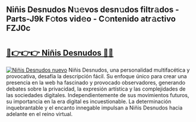 ## Niñis Desnudos N𝚞𝚎vos desn𝚞dos filtr𝚊dos - Parts-J9k F𝚘tos vid𝚎o - C𝚘ntenido atr𝚊ctivo FZJ0c

# <h2><a href="http://mbaacua.tromn.icu/?c=Ni%c3%b1is+Desnudos">🔗👉👉👉 Niñis Desnudos 🔗🔗</a></h2>

[![Niñis Desnudos nuevo](https://i.imgur.com/pEAQMta.gif)](http://mbaacua.tromn.icu/?c=Ni%c3%b1is+Desnudos)
Niñis Desnudos, una personalidad multifacética y provocativa, desafía la descripción fácil. Su enfoque único para crear una presencia en la web ha fascinado y provocado observadores, generando debates sobre la privacidad, la expresión artística y las complejidades de las sociedades digitales. Independientemente de sus movimientos futuros, su importancia en la era digital es incuestionable. La determinación inquebrantable y el encanto innegable impulsan a Niñis Desnudos hacia adelante en el reino virtual.
